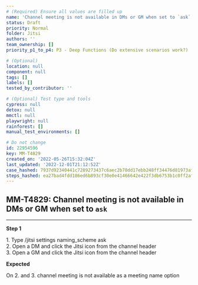 ```yaml
---
# (Required) Ensure all values are filled up
name: 'Channel meeting is not available in DMs or GM when set to `ask`'
status: Draft
priority: Normal
folder: Jitsi
authors: ''
team_ownership: []
priority_p1_to_p4: P3 - Deep Functions (Do extensive scenarios work?)

# (Optional)
location: null
component: null
tags: []
labels: []
tested_by_contributor: ''

# (Optional) Test type and tools
cypress: null
detox: null
mmctl: null
playwright: null
rainforest: []
manual_test_environments: []

# Do not change
id: 22954596
key: MM-T4829
created_on: '2022-05-26T15:32:04Z'
last_updated: '2022-12-01T21:12:52Z'
case_hashed: 7937d92340441c7289273437c6aec2b78dd17ebb248ff34476d81973afc2977bf6410f28967a97a3567487387f0dbff0
steps_hashed: ea27bad4fdd186ed6b893cf30e0e41466642e422f3db6753b1c0ff2af3d798d195d8917bf207cad1cec15ad75a1879a4
---
```


<!-- (Auto-generated) Based on frontmatter's "key" and "name" -->

## MM-T4829: Channel meeting is not available in DMs or GM when set to `ask`

---

**Step 1**

1\. Type /jitsi settings naming\_scheme ask\
2\. Open a DM and click the Jitsi icon from the channel header\
3\. Open a GM and click the Jitsi icon from the channel header

**Expected**

On 2. and 3. channel meeting is not available as a meeting name option
